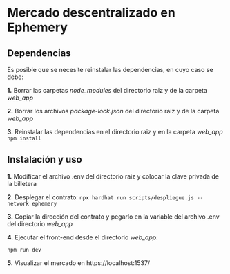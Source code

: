 # Mercado descentralizado en Ephemery

## Dependencias

Es posible que se necesite reinstalar las dependencias, en cuyo caso se debe:

**1.** Borrar las carpetas *node_modules* del directorio raiz y de la carpeta *web_app*

**2.** Borrar los archivos *package-lock.json* del directorio raiz y de la carpeta *web_app*

**3.** Reinstalar las dependencias en el directorio raiz y en la carpeta *web_app* `npm install`

## Instalación y uso
**1.** Modificar el archivo .env del directorio raiz y colocar la clave privada de la billetera

**2.** Desplegar el contrato: `npx hardhat run scripts/despliegue.js --network ephemery`


**3.** Copiar la dirección del contrato y pegarlo en la variable del archivo .env del directorio *web_app*

**4.** Ejecutar el front-end desde el directorio *web_app*:
```shell
npm run dev
```
**5.** Visualizar el mercado en https://localhost:1537/
